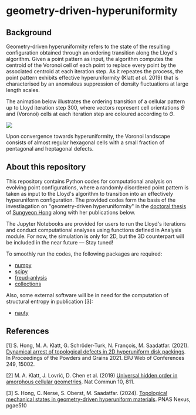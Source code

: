 # geometry-driven-hyperuniformity

## Background

Geometry-driven hyperuniformity refers to the state of the resulting configuration obtained through an ordering transition along the Lloyd's algorithm.
Given a point pattern as input, the algorithm computes the centroid of the Voronoi cell of each point to replace every point by the associated centroid at each iteration step. 
As it repeates the process, the point pattern exhibits effective hyperuniformity (Klatt *et al*. 2019) that is characterised by an anomalous suppression of density fluctuations at large length scales.

The animation below illustrates the ordering transition of a cellular pattern up to Lloyd iteration step 300, where vectors represent cell orientations $\Theta$ and (Voronoi) cells at each iteration step are coloured according to $\Theta$. 

![](https://github.com/YeoniH/geometry-driven-hyperuniformity/blob/main/N100_Poi-1_t0-300_loop.gif)

Upon convergence towards hyperuniformity, the Voronoi landscape consists of almost regular hexagonal cells with a small fraction of pentagonal and heptagonal defects.

## About this repository

This repository contains Python codes for computational analysis on evolving point configurations, where a randomly disordered point pattern is taken as input to the Lloyd's algorithm to transition into an effectively hyperuniform configuration.
The provided codes form the basis of the investiagation on "geometry-driven hyperuniformity" in the [doctoral thesis](https://openresearch-repository.anu.edu.au/items/71d9e451-34a6-42bf-a389-cb56188bbc18) of [Sungyeon Hong](https://cybernetics.anu.edu.au/people/sungyeon-hong/) along with her publications below.

The Jupyter Notebooks are provided for users to run the Lloyd's iterations and conduct computational analyses using functions defined in Analysis module.
For now, the simulation is only for 2D, but the 3D counterpart will be included in the near future — Stay tuned!

To smoothly run the codes, the following packages are required:
* [numpy](https://numpy.org/)
* [scipy](https://docs.scipy.org/doc/scipy/)
* [freud-anlysis](https://freud.readthedocs.io/en/stable/#)
* [collections](https://docs.python.org/3/library/collections.html)

Also, some external software will be in need for the computation of structural entropy in publication [3]:
* [nauty](https://pallini.di.uniroma1.it/)

## References
[1] S. Hong, M. A. Klatt, G. Schröder-Turk, N. François, M. Saadatfar. (2021). [Dynamical arrest of topological defects in 2D hyperuniform disk packings](https://www.epj-conferences.org/articles/epjconf/abs/2021/03/epjconf_pg2021_15002/epjconf_pg2021_15002.html). In Proceedings of the Powders and Grains 2021. EPJ Web of Conferences 249, 15002.

[2] M. A. Klatt, J. Lovrić, D. Chen et al. (2019) [Universal hidden order in amorphous cellular geometries](https://doi.org/10.1038/s41467-019-08360-5). Nat Commun 10, 811.

[3] S. Hong, C. Nerse, S. Oberst, M. Saadatfar. (2024). [Topological mechanical states in geometry-driven hyperuniform materials](https://doi.org/10.1093/pnasnexus/pgae510). PNAS Nexus, pgae510
